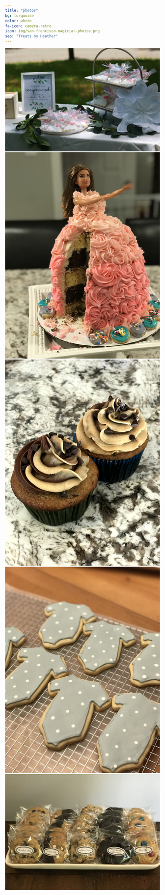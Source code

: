```yaml
---
title: "photos"
bg: turquoise
color: white
fa-icon: camera-retro
icon: img/san-francisco-magician-photos.png
seo: "Treats by Heather"
---
```


<div>
<img class="row big column"   src="img/gallery/bridalshowertable.jpg" alt="Bridal Shower" title="Bridal Shower" />
<img class="row small column" src="img/gallery/barbiecake.jpg"  alt="Barbie Cake" title="Barbie CAke"/>
<img class="row small column" src="img/gallery/swirlcupcakes.jpg"      alt="Swirl Cupcakes" title="Swirl Cupcakes" />
<img class="row big column"   src="img/gallery/onesiecookies.jpg"      alt="Onesie Cookies" title="Onesie Cookies" />
<img class="row full column"  src="img/gallery/cookieplatter.jpg" alt="Cookie Platter" title="Cookie Platter" />
</div>

